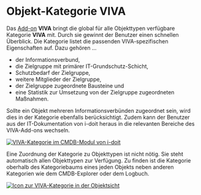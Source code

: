 # Objekt-Kategorie VIVA

Das [Add-on](../index.md) **VIVA** bringt die global für alle Objekttypen verfügbare Kategorie **VIVA** mit. Durch sie gewinnt der Benutzer einen schnellen Überblick. Die Kategorie listet die passenden VIVA-spezifischen Eigenschaften auf. Dazu gehören …

*   der Informationsverbund,
*   die Zielgruppe mit primärer IT-Grundschutz-Schicht,
*   Schutzbedarf der Zielgruppe,
*   weitere Mitglieder der Zielgruppe,
*   der Zielgruppe zugeordnete Bausteine und
*   eine Statistik zur Umsetzung von der Zielgruppe zugeordneten Maßnahmen.

Sollte ein Objekt mehreren Informationsverbünden zugeordnet sein, wird dies in der Kategorie ebenfalls berücksichtigt. Zudem kann der Benutzer aus der IT-Dokumentation von i-doit heraus in die relevanten Bereiche des VIVA-Add-ons wechseln.

[![VIVA-Kategorie im CMDB-Modul von i-doit](../../assets/images/de/i-doit-add-ons/viva/objekt-kategorien/1-vok.png)](../../assets/images/de/i-doit-add-ons/viva/objekt-kategorien/1-vok.png)

Eine Zuordnung der Kategorie zu Objekttypen ist nicht nötig. Sie steht automatisch allen Objekttypen zur Verfügung. Zu finden ist die Kategorie oberhalb des Kategoriebaums eines jeden Objekts neben anderen Kategorien wie dem CMDB-Explorer oder dem Logbuch.

[![Icon zur VIVA-Kategorie in der Objektsicht](../../assets/images/de/i-doit-add-ons/viva/objekt-kategorien/2-vok.png)](../../assets/images/de/i-doit-add-ons/viva/objekt-kategorien/2-vok.png)

